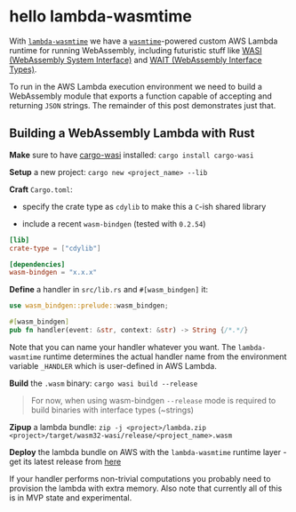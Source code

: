 # hello lambda-wasmtime

With [`lambda-wasmtime`](https://github.com/chiefbiiko/lambda-wasmtime) we have 
a [`wasmtime`](https://wasmtime.dev/)-powered custom AWS Lambda runtime 
for running WebAssembly, including futuristic stuff like 
[WASI (WebAssembly System Interface)](https://wasi.dev/) and [WAIT (WebAssembly Interface Types)](https://github.com/WebAssembly/interface-types/blob/master/proposals/interface-types/Explainer.md).

To run in the AWS Lambda execution environment we need to build a WebAssembly 
module that exports a function capable of accepting and returning `JSON` strings. The remainder of this post demonstrates just that.

## Building a WebAssembly Lambda with Rust

**Make** sure to have [cargo-wasi](https://github.com/bytecodealliance/cargo-wasi) installed: `cargo install cargo-wasi`

**Setup** a new project: `cargo new <project_name> --lib`

**Craft** `Cargo.toml`:

+ specify the crate type as `cdylib` to make this a `C`-ish shared library

+ include a recent `wasm-bindgen` (tested with `0.2.54`)

``` toml
[lib]
crate-type = ["cdylib"]

[dependencies]
wasm-bindgen = "x.x.x"
```

**Define** a handler in `src/lib.rs` and `#[wasm_bindgen]` it:

``` rust
use wasm_bindgen::prelude::wasm_bindgen;

#[wasm_bindgen]
pub fn handler(event: &str, context: &str) -> String {/*.*/}
```

Note that you can name your handler whatever you want. The `lambda-wasmtime` runtime determines the actual handler name from the environment variable `_HANDLER` which is user-defined in AWS Lambda.

**Build** the `.wasm` binary: `cargo wasi build --release`

> For now, when using wasm-bindgen `--release` mode is required to build binaries with interface types (~strings)

**Zipup** a lambda bundle: `zip -j <project>/lambda.zip <project>/target/wasm32-wasi/release/<project_name>.wasm`

**Deploy** the lambda bundle on AWS with the `lambda-wasmtime` runtime layer - get its latest release from [here](https://github.com/chiefbiiko/lambda-wasmtime/releases/latest)

If your handler performs non-trivial computations you probably need to provision the lambda with extra memory. Also note that currently all of this is in MVP state and experimental.